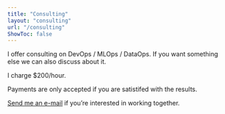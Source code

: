 ```yaml
---
title: "Consulting"
layout: "consulting"
url: "/consulting"
ShowToc: false
---
```


I offer consulting on DevOps / MLOps / DataOps. If you want something else we can also discuss about it.

I charge $200/hour.

Payments are only accepted if you are satistifed with the results.

[Send me an e-mail](mailto:karn@karnwong.me) if you’re interested in working together.
